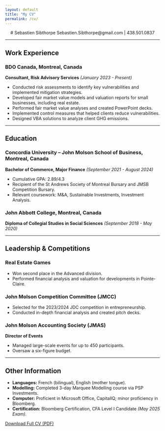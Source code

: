 ```yaml
---
layout: default
title: "My CV"
permalink: /cv/
---
```


<div align="center">
# Sebastien Sibthorpe  
Sebastien.Sibthorpe@gmail.com |  438.501.0837  
</div> 

---

## Work Experience  
### BDO Canada, Montreal, Canada  
**Consultant, Risk Advisory Services** *(January 2023 - Present)*  
- Conducted risk assessments to identify key vulnerabilities and implemented mitigation strategies.  
- Developed fair market value models and valuation reports for small businesses, including real estate.  
- Performed fair market value analyses and created PowerPoint decks.  
- Implemented control measures that helped clients reduce vulnerabilities.  
- Designed VBA solutions to analyze client GHG emissions.  

---

## Education  
### Concordia University – John Molson School of Business, Montreal, Canada  
**Bachelor of Commerce, Major Finance** *(September 2021 - August 2024)*  
- Cumulative GPA: 2.89/4.3  
- Recipient of the St Andrews Society of Montreal Bursary and JMSB Competition Bursary.  
- Relevant coursework: M&A, Sustainable Investments, Investment Analysis.  

### John Abbott College, Montreal, Canada  
**Diploma of Collegial Studies in Social Sciences** *(September 2018 - May 2020)*  

---

## Leadership & Competitions  
### Real Estate Games  
- Won second place in the Advanced division.  
- Performed financial analysis and valuation for developments in Pointe-Claire.  

### John Molson Competition Committee (JMCC)  
- Selected for the 2023/2024 JDC competition in entrepreneurship.  
- Conducted in-depth financial analysis and created pitch decks.  

### John Molson Accounting Society (JMAS)  
**Director of Events**  
- Managed large-scale events for up to 450 participants.  
- Oversaw a six-figure budget.  

---

## Other Information  
- **Languages:** French (bilingual), English (mother tongue).  
- **Modelling:** Completed 3-day Marquee Modelling course via PSP Investments.  
- **Computer:** Proficient in Microsoft Office, CapitalIQ; minor proficiency in Bloomberg.  
- **Certification:** Bloomberg Certification, CFA Level I Candidate *(May 2025 Exam)*.  

[Download Full CV (PDF)](/S_Sibthorpe_CV.pdf)  
